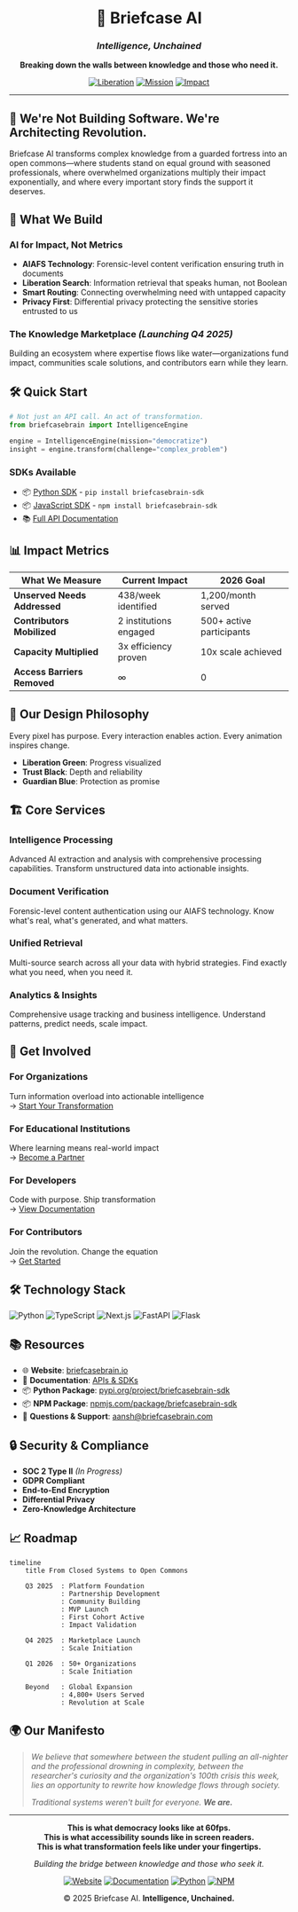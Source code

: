 <div align="center">
  
# 🚀 **Briefcase AI**
### *Intelligence, Unchained*

**Breaking down the walls between knowledge and those who need it.**

[![Liberation](https://img.shields.io/badge/Access-Liberation%20Green-00D4AA?style=for-the-badge)](https://briefcasebrain.io)
[![Mission](https://img.shields.io/badge/Mission-Knowledge%20for%20All-0A0E27?style=for-the-badge)](https://briefcasebrain.io)
[![Impact](https://img.shields.io/badge/Impact-Barriers%20Broken-2563EB?style=for-the-badge)](https://briefcasebrain.io)

</div>

---

## 🌟 **We're Not Building Software. We're Architecting Revolution.**

Briefcase AI transforms complex knowledge from a guarded fortress into an open commons—where students stand on equal ground with seasoned professionals, where overwhelmed organizations multiply their impact exponentially, and where every important story finds the support it deserves.

## 💚 **What We Build**

### **AI for Impact, Not Metrics**
- **AIAFS Technology**: Forensic-level content verification ensuring truth in documents
- **Liberation Search**: Information retrieval that speaks human, not Boolean
- **Smart Routing**: Connecting overwhelming need with untapped capacity
- **Privacy First**: Differential privacy protecting the sensitive stories entrusted to us

### **The Knowledge Marketplace** *(Launching Q4 2025)*
Building an ecosystem where expertise flows like water—organizations fund impact, communities scale solutions, and contributors earn while they learn.

## 🛠️ **Quick Start**

```python
# Not just an API call. An act of transformation.
from briefcasebrain import IntelligenceEngine

engine = IntelligenceEngine(mission="democratize")
insight = engine.transform(challenge="complex_problem")
```

### **SDKs Available**
- 📦 [Python SDK](https://pypi.org/project/briefcasebrain-sdk/) - `pip install briefcasebrain-sdk`
- 📦 [JavaScript SDK](https://www.npmjs.com/package/briefcasebrain-sdk) - `npm install briefcasebrain-sdk`
- 📚 [Full API Documentation](https://github.com/briefcasebrain/.github/blob/main/README.md)

## 📊 **Impact Metrics**

| What We Measure | Current Impact | 2026 Goal |
|-----------------|---------------|-----------|
| **Unserved Needs Addressed** | 438/week identified | 1,200/month served |
| **Contributors Mobilized** | 2 institutions engaged | 500+ active participants |
| **Capacity Multiplied** | 3x efficiency proven | 10x scale achieved |
| **Access Barriers Removed** | ∞ | 0 |

## 🎨 **Our Design Philosophy**

Every pixel has purpose. Every interaction enables action. Every animation inspires change.

- **Liberation Green**: Progress visualized
- **Trust Black**: Depth and reliability  
- **Guardian Blue**: Protection as promise

## 🏗️ **Core Services**

### **Intelligence Processing**
Advanced AI extraction and analysis with comprehensive processing capabilities. Transform unstructured data into actionable insights.

### **Document Verification** 
Forensic-level content authentication using our AIAFS technology. Know what's real, what's generated, and what matters.

### **Unified Retrieval**
Multi-source search across all your data with hybrid strategies. Find exactly what you need, when you need it.

### **Analytics & Insights**
Comprehensive usage tracking and business intelligence. Understand patterns, predict needs, scale impact.

## 🤝 **Get Involved**

### **For Organizations**
Turn information overload into actionable intelligence  
→ [Start Your Transformation](https://briefcasebrain.io)

### **For Educational Institutions** 
Where learning means real-world impact  
→ [Become a Partner](https://briefcasebrain.io)

### **For Developers**
Code with purpose. Ship transformation  
→ [View Documentation](https://github.com/briefcasebrain/.github/blob/main/README.md)

### **For Contributors**
Join the revolution. Change the equation  
→ [Get Started](https://briefcasebrain.io)

## 🛠️ **Technology Stack**

![Python](https://img.shields.io/badge/Python-3776AB?style=flat-square&logo=python&logoColor=white)
![TypeScript](https://img.shields.io/badge/TypeScript-3178C6?style=flat-square&logo=typescript&logoColor=white)
![Next.js](https://img.shields.io/badge/Next.js-000000?style=flat-square&logo=nextdotjs&logoColor=white)
![FastAPI](https://img.shields.io/badge/FastAPI-009688?style=flat-square&logo=fastapi&logoColor=white)
![Flask](https://img.shields.io/badge/Flask-000000?style=flat-square&logo=flask&logoColor=white)

## 📚 **Resources**

- 🌐 **Website**: [briefcasebrain.io](https://briefcasebrain.io)
- 📖 **Documentation**: [APIs & SDKs](https://github.com/briefcasebrain/.github/blob/main/README.md)
- 📦 **Python Package**: [pypi.org/project/briefcasebrain-sdk](https://pypi.org/project/briefcasebrain-sdk/)
- 📦 **NPM Package**: [npmjs.com/package/briefcasebrain-sdk](https://www.npmjs.com/package/briefcasebrain-sdk)
- 📧 **Questions & Support**: [aansh@briefcasebrain.com](mailto:aansh@briefcasebrain.com)

## 🔒 **Security & Compliance**

- **SOC 2 Type II** *(In Progress)*
- **GDPR Compliant**
- **End-to-End Encryption**
- **Differential Privacy**
- **Zero-Knowledge Architecture**

## 📈 **Roadmap**

```mermaid
timeline
    title From Closed Systems to Open Commons
    
    Q3 2025  : Platform Foundation
             : Partnership Development
             : Community Building
             : MVP Launch
             : First Cohort Active
             : Impact Validation
    
    Q4 2025  : Marketplace Launch
             : Scale Initiation

    Q1 2026  : 50+ Organizations
             : Scale Initiation
    
    Beyond   : Global Expansion
             : 4,800+ Users Served
             : Revolution at Scale
```

## 🌍 **Our Manifesto**

> *We believe that somewhere between the student pulling an all-nighter and the professional drowning in complexity, between the researcher's curiosity and the organization's 100th crisis this week, lies an opportunity to rewrite how knowledge flows through society.*
>
> *Traditional systems weren't built for everyone. **We are.***

---

<div align="center">

**This is what democracy looks like at 60fps.**  
**This is what accessibility sounds like in screen readers.**  
**This is what transformation feels like under your fingertips.**

*Building the bridge between knowledge and those who seek it.*

[![Website](https://img.shields.io/badge/Web-briefcasebrain.com-2563EB?style=flat-square)](https://briefcasebrain.io)
[![Documentation](https://img.shields.io/badge/Docs-Available-00D4AA?style=flat-square)](https://github.com/briefcasebrain/.github/blob/main/README.md)
[![Python](https://img.shields.io/badge/PyPI-Package-0A0E27?style=flat-square)](https://pypi.org/project/briefcasebrain-sdk/)
[![NPM](https://img.shields.io/badge/NPM-Package-DC2626?style=flat-square)](https://www.npmjs.com/package/briefcasebrain-sdk)

© 2025 Briefcase AI. **Intelligence, Unchained.**

</div>
